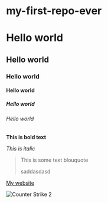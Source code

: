 # my-first-repo-ever

# Hello world
## Hello world
### Hello world
#### Hello world
##### Hello world
###### Hello world

**This is bold text**


*This is italic*

> This is some text blouquote
>
>saddasdasd


[My website](https://store.steampowered.com/app/730/CounterStrike_2/)

![Counter Strike 2](https://encrypted-tbn0.gstatic.com/images?q=tbn:ANd9GcRtAFaYZYhp-t1Zr5tXPE5w7_rSIsb9ypo_TPX3cHxENQ&s)
